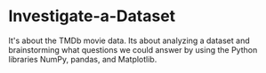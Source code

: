 # Investigate-a-Dataset
It's about the TMDb movie data. Its about analyzing a dataset and brainstorming what questions we could answer by using the Python libraries NumPy, pandas, and Matplotlib.

